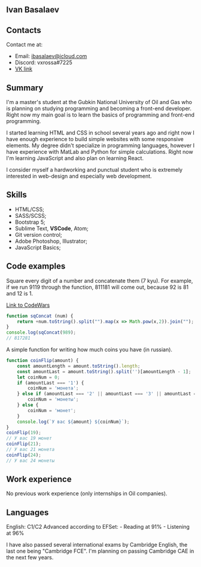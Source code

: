 ## Ivan Basalaev
## Contacts
Contact me at:

- Email: ibasalaev@icloud.com
- Discord: vxrossa#7225
- [VK link](vk.com/1basalaev)

## Summary
I'm a master's student at the Gubkin National University of Oil and Gas who is planning on studying programming and becoming a front-end developer. Right now my main goal is to learn the basics of programming and front-end programming.

I started learning HTML and CSS in school several years ago and right now I have enough experience to build simple websites with some responsive elements.
My degree didn't specialize in programming languages, however I have experience with MatLab and Python for simple calculations. Right now I'm learning JavaScript and also plan on learning React.

I consider myself a hardworking and punctual student who is extremely interested in web-design and especially web development.

## Skills
- HTML/CSS;
- SASS/SCSS;
- Bootstrap 5;
- Sublime Text, **VSCode**, Atom;
- Git version control;
- Adobe Photoshop, Illustrator;
- JavaScript Basics;

## Code examples

Square every digit of a number and concatenate them (7 kyu).
For example, if we run 9119 through the function, 811181 will come out, because 92 is 81 and 12 is 1.

[Link to CodeWars](https://www.codewars.com/kata/546e2562b03326a88e000020)

```javascript
function sqConcat (num) {
    return +num.toString().split("").map(x => Math.pow(x,2)).join("");
}
console.log(sqConcat(989);
// 817281
```
A simple function for writing how much coins you have (in russian).
```javascript
function coinFlip(amount) {
    const amountLength = amount.toString().length;
    const amountLast = amount.toString().split('')[amountLength - 1];
    let coinNum = 0;
    if (amountLast === '1') {
        coinNum = 'монета';
    } else if (amountLast === '2' || amountLast === '3' || amountLast === '4') {
        coinNum = 'монеты';
    } else {
        coinNum = 'монет';
    }
    console.log(`У вас ${amount} ${coinNum}`);
}
coinFlip(19);
// У вас 19 монет
coinFlip(21);
// У вас 21 монета
coinFlip(24);
// У вас 24 монеты
```
## Work experience

No previous work experience (only internships in Oil companies).

## Languages

English: C1/C2 Advanced according to EFSet:
    - Reading at 91%
    - Listening at 96%

I have also passed several international exams by Cambridge English, the last one being "Cambridge FCE". I'm planning on passing Cambridge CAE in the next few years.

